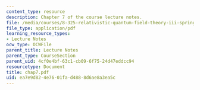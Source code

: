 ```yaml
---
content_type: resource
description: Chapter 7 of the course lecture notes.
file: /media/courses/8-325-relativistic-quantum-field-theory-iii-spring-2003/ea7e9d824e7601fad4888d6ae8a3ea5c_chap7.pdf
file_type: application/pdf
learning_resource_types:
- Lecture Notes
ocw_type: OCWFile
parent_title: Lecture Notes
parent_type: CourseSection
parent_uid: 4cf0e4bf-63c1-cb09-6f75-24d47eddcc94
resourcetype: Document
title: chap7.pdf
uid: ea7e9d82-4e76-01fa-d488-8d6ae8a3ea5c
---
```

